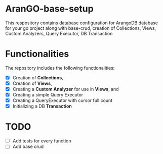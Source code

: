 # AranGO-base-setup
This respository contains database configuration for ArangoDB database for your go project along with base-crud, creation of Collections, Views, Custom Analyzers, Query Executor, DB Transaction

# Functionalities
The repository includes the following functionalities:
- [x] Creation of **Collections**,
- [x] Creation of **Views**,
- [x] Creating a **Custom Analyzer** for use in **Views**, and 
- [x] Creating a simple Query Executor
- [x] Creating a QueryExecutor with cursor full count
- [x] Initializing a DB **Transaction**

# TODO
- [ ] Add tests for every function
- [ ] Add base crud
